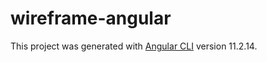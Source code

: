 # wireframe-angular

This project was generated with [Angular CLI](https://github.com/angular/angular-cli) version 11.2.14.